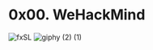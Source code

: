 # 0x00. WeHackMind
![fxSL](https://github.com/3zzazakl/binary_trees/assets/140283548/e1f7a4af-5fed-4417-bc58-517ce1fa89d7)
![giphy (2) (1)](https://github.com/3zzazakl/wehackmind/assets/140283548/13e41c88-fbbc-4221-a0f0-5bedebebbc86)
